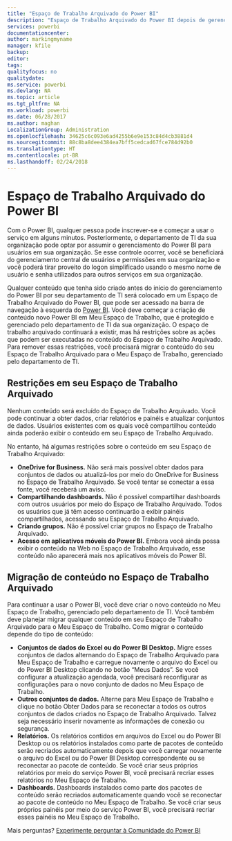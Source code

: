 ```yaml
---
title: "Espaço de Trabalho Arquivado do Power BI"
description: "Espaço de Trabalho Arquivado do Power BI depois de gerenciar locatários do Office 365"
services: powerbi
documentationcenter: 
author: markingmyname
manager: kfile
backup: 
editor: 
tags: 
qualityfocus: no
qualitydate: 
ms.service: powerbi
ms.devlang: NA
ms.topic: article
ms.tgt_pltfrm: NA
ms.workload: powerbi
ms.date: 06/28/2017
ms.author: maghan
LocalizationGroup: Administration
ms.openlocfilehash: 34625c6c093e6ad4255b6e9e153c84d4cb3881d4
ms.sourcegitcommit: 88c8ba8dee4384ea7bff5cedcad67fce784d92b0
ms.translationtype: HT
ms.contentlocale: pt-BR
ms.lasthandoff: 02/24/2018
---
```

# <a name="power-bi-archived-workspace"></a>Espaço de Trabalho Arquivado do Power BI
Com o Power BI, qualquer pessoa pode inscrever-se e começar a usar o serviço em alguns minutos.  Posteriormente, o departamento de TI da sua organização pode optar por assumir o gerenciamento do Power BI para usuários em sua organização.  Se esse controle ocorrer, você se beneficiará do gerenciamento central de usuários e permissões em sua organização e você poderá tirar proveito do logon simplificado usando o mesmo nome de usuário e senha utilizados para outros serviços em sua organização. 

Qualquer conteúdo que tenha sido criado antes do início do gerenciamento do Power BI por seu departamento de TI será colocado em um Espaço de Trabalho Arquivado do Power BI, que pode ser acessado na barra de navegação à esquerda do [Power BI](https://app.powerbi.com).  Você deve começar a criação de conteúdo novo Power BI em Meu Espaço de Trabalho, que é protegido e gerenciado pelo departamento de TI da sua organização.  O espaço de trabalho arquivado continuará a existir, mas há restrições sobre as ações que podem ser executadas no conteúdo do Espaço de Trabalho Arquivado.  Para remover essas restrições, você precisará migrar o conteúdo do seu Espaço de Trabalho Arquivado para o Meu Espaço de Trabalho, gerenciado pelo departamento de TI.

## <a name="restrictions-in-your-archived-workspace"></a>Restrições em seu Espaço de Trabalho Arquivado
Nenhum conteúdo será excluído do Espaço de Trabalho Arquivado.  Você pode continuar a obter dados, criar relatórios e painéis e atualizar conjuntos de dados.  Usuários existentes com os quais você compartilhou conteúdo ainda poderão exibir o conteúdo em seu Espaço de Trabalho Arquivado.

No entanto, há algumas restrições sobre o conteúdo em seu Espaço de Trabalho Arquivado:

* **OneDrive for Business.**  Não será mais possível obter dados para conjuntos de dados ou atualizá-los por meio do OneDrive for Business no Espaço de Trabalho Arquivado.  Se você tentar se conectar a essa fonte, você receberá um aviso.
* **Compartilhando dashboards.**  Não é possível compartilhar dashboards com outros usuários por meio do Espaço de Trabalho Arquivado.  Todos os usuários que já têm acesso continuarão a exibir painéis compartilhados, acessando seu Espaço de Trabalho Arquivado.
* **Criando grupos.**  Não é possível criar grupos no Espaço de Trabalho Arquivado.
* **Acesso em aplicativos móveis do Power BI.**  Embora você ainda possa exibir o conteúdo na Web no Espaço de Trabalho Arquivado, esse conteúdo não aparecerá mais nos aplicativos móveis do Power BI.

## <a name="migrating-content-in-your-archived-workspace"></a>Migração de conteúdo no Espaço de Trabalho Arquivado
Para continuar a usar o Power BI, você deve criar o novo conteúdo no Meu Espaço de Trabalho, gerenciado pelo departamento de TI.   Você também deve planejar migrar qualquer conteúdo em seu Espaço de Trabalho Arquivado para o Meu Espaço de Trabalho.  Como migrar o conteúdo depende do tipo de conteúdo:

* **Conjuntos de dados do Excel ou do Power BI Desktop.**  Migre esses conjuntos de dados alternando do Espaço de Trabalho Arquivado para Meu Espaço de Trabalho e carregue novamente o arquivo do Excel ou do Power BI Desktop clicando no botão “Meus Dados”.  Se você configurar a atualização agendada, você precisará reconfigurar as configurações para o novo conjunto de dados no Meu Espaço de Trabalho.
* **Outros conjuntos de dados.**  Alterne para Meu Espaço de Trabalho e clique no botão Obter Dados para se reconectar a todos os outros conjuntos de dados criados no Espaço de Trabalho Arquivado.  Talvez seja necessário inserir novamente as informações de conexão ou segurança.
* **Relatórios.**  Os relatórios contidos em arquivos do Excel ou do Power BI Desktop ou os relatórios instalados como parte de pacotes de conteúdo serão recriados automaticamente depois que você carregar novamente o arquivo do Excel ou do Power BI Desktop correspondente ou se reconectar ao pacote de conteúdo.  Se você criar seus próprios relatórios por meio do serviço Power BI, você precisará recriar esses relatórios no Meu Espaço de Trabalho.
* **Dashboards.**  Dashboards instalados como parte dos pacotes de conteúdo serão recriados automaticamente quando você se reconectar ao pacote de conteúdo no Meu Espaço de Trabalho.  Se você criar seus próprios painéis por meio do serviço Power BI, você precisará recriar esses painéis no Meu Espaço de Trabalho.

Mais perguntas? [Experimente perguntar à Comunidade do Power BI](http://community.powerbi.com/)

